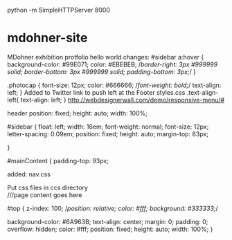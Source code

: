 python -m SimpleHTTPServer 8000

# mdohner-site
MDohner exhibition protfolio
hello world
changes:
#sidebar a:hover {
	background-color: #99E071;
	color: #EBEBEB;
	/*border-right: 3px #999999 solid;
	border-bottom: 3px #999999 solid;
	padding-bottom: 3px;*/
}

.photocap {
	font-size: 12px;
	color: #666666;
	/*font-weight: bold;*/
	text-align:  left;
}
Added to Twitter link to push left at the Footer 
styles.css
.text-align-left{
	text-align: left;
}
http://webdesignerwall.com/demo/responsive-menu/#

header
position: fixed;
height: auto;
 width: 100%;


#sidebar {
float: left;
width: 16em;
font-weight: normal;
font-size: 12px;
letter-spacing: 0.09em;
position: fixed;
height: auto;
margin-top: 83px;

}

#mainContent {
padding-top: 93px;

added:
nav.css
<link href="css/nav.css" rel="stylesheet" type="text/css" />
Put css files in ccs directory

<div id="outer-wrap">
<div id="inner-wrap">
///page content goes here
</div>
<!--/#inner-wrap-->
</div>
<!--/#outer-wrap-->

#top {
  z-index: 100;
  /*position: relative;
  color: #fff;
  background: #333333;*/

  background-color: #6A963B;
  text-align: center;
  margin: 0;
  padding: 0;
  overflow: hidden;
  color: #fff;
  position: fixed;
  height: auto;
  width: 100%;
}
<script src="js/main.js"></script>

